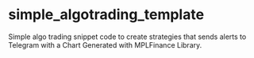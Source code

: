 # simple_algotrading_template
Simple algo trading snippet code to create strategies that sends alerts to Telegram with a Chart Generated with MPLFinance Library.
